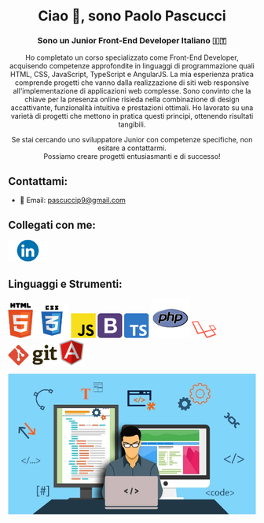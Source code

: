 <h1 align = center>Ciao 👋, sono Paolo Pascucci</h1>

<h3 align = center>Sono un Junior Front-End Developer Italiano 🇮🇹</h3>

<p align = center> Ho completato un corso specializzato come Front-End Developer, acquisendo competenze approfondite in linguaggi di programmazione quali HTML, CSS, JavaScript, TypeScript e AngularJS. La mia esperienza pratica comprende progetti che vanno dalla realizzazione di siti web responsive all'implementazione di applicazioni web complesse. Sono convinto che la chiave per la presenza online risieda nella combinazione di design accattivante, funzionalità intuitiva e prestazioni ottimali. Ho lavorato su una varietà di progetti che mettono in pratica questi principi, ottenendo risultati tangibili. </p> 

<p align = center> Se stai cercando uno sviluppatore Junior con competenze specifiche, non esitare a contattarmi. <br/> Possiamo creare progetti entusiasmanti e di successo! </p>

 ## Contattami: 

- 📧 Email: [pascuccip9@gmail.com](mailto:pascuccip9@gmail.com) 
 <div>
   
 ## Collegati con me: 
 
 [<img src="LinkedIn-Symbole.webp" width="80">](https://www.linkedin.com/in/paolo-pascucci-079b4b173/)
  
 ## Linguaggi e Strumenti: 
 
 <img src="html5-logo.png" alt="HTML" title="HTML" width="50"> <img src="css3-logo.png" alt="CSS" title="CSS" width="70"> <img src="javascript-logo.png" alt="JavaScript" title="JavaScript" width="50"> <img src="bootstrap-logo.png" alt="Bootstrap" title="Bootstrap" width="50"> <img src="Typescript_logo_2020.svg.png" alt="TypeScript" title="TypeScript" width="50"> <img src="php-logo-1.png" alt="PHP" title="PHP" width="80"> <img src="laravel-logo-1.png" alt="Laravel" title="Laravel" width="50">  <img src="git-logo.png" alt="GIT" title="GIT" width="100"> <img src="angular-icon-logo.png" alt="AngularJS" title="AngularJS" width="50">
 </div>
 <div><img src="Developer.webp" alt="developer"> </div>
